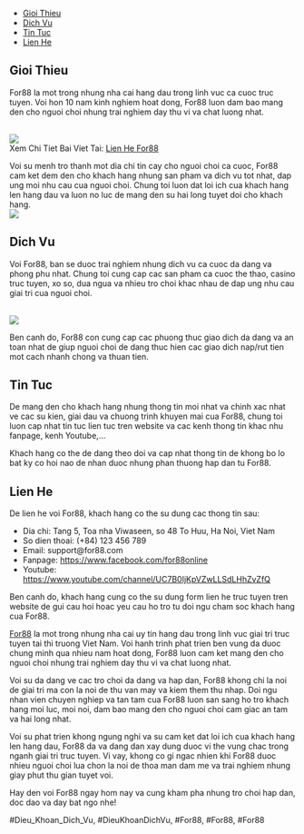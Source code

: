 <nav>
<ul>
<li><a href="#gioithieu">Gioi Thieu</a></li>
<li><a href="#dichvu">Dich Vu</a></li>
<li><a href="#tintuc">Tin Tuc</a></li>
<li><a href="#lienhe">Lien He</a></li>
</ul>
</nav><main>
<section id="gioithieu">
<h2>Gioi Thieu</h2>
<p>For88 la mot trong nhung nha cai hang dau trong linh vuc ca cuoc truc tuyen. Voi hon 10 nam kinh nghiem hoat dong, For88 luon dam bao mang den cho nguoi choi nhung trai nghiem day thu vi va chat luong nhat.</p><br><img src="https://for88z.co.uk/wp-content/uploads/2025/02/luu-y-cho-cac-bet-thu-khi-lien-he-for88.jpg"></br>
Xem Chi Tiet Bai Viet Tai: <a href="https://for88z.co.uk/lien-he-for88/">Lien He For88</a>
<p>Voi su menh tro thanh mot dia chi tin cay cho nguoi choi ca cuoc, For88 cam ket dem den cho khach hang nhung san pham va dich vu tot nhat, dap ung moi nhu cau cua nguoi choi. Chung toi luon dat loi ich cua khach hang len hang dau va luon no luc de mang den su hai long tuyet doi cho khach hang.<br><img src="https://for88z.co.uk/wp-content/uploads/2025/02/logo.png"></br>
</section>
<section id="dichvu">
<h2>Dich Vu</h2>
<p>Voi For88, ban se duoc trai nghiem nhung dich vu ca cuoc da dang va phong phu nhat. Chung toi cung cap cac san pham ca cuoc the thao, casino truc tuyen, xo so, dua ngua va nhieu tro choi khac nhau de dap ung nhu cau giai tri cua nguoi choi.</p><br><img src="https://for88z.co.uk/wp-content/uploads/2025/02/cac-kenh-ho-tro-chinh-thuc-cua-nha-cai-for88.jpg"></br>
<p>Ben canh do, For88 con cung cap cac phuong thuc giao dich da dang va an toan nhat de giup nguoi choi de dang thuc hien cac giao dich nap/rut tien mot cach nhanh chong va thuan tien.
</section>
<section id="tintuc">
<h2>Tin Tuc</h2>
<p>De mang den cho khach hang nhung thong tin moi nhat va chinh xac nhat ve cac su kien, giai dau va chuong trinh khuyen mai cua For88, chung toi luon cap nhat tin tuc lien tuc tren website va cac kenh thong tin khac nhu fanpage, kenh Youtube,...</p>
<p>Khach hang co the de dang theo doi va cap nhat thong tin de khong bo lo bat ky co hoi nao de nhan duoc nhung phan thuong hap dan tu For88.
</section>
<section id="lienhe">
<h2>Lien He</h2>
<p>De lien he voi For88, khach hang co the su dung cac thong tin sau:</p>
<ul>
<li>Dia chi: Tang 5, Toa nha Viwaseen, so 48 To Huu, Ha Noi, Viet Nam</li>
<li>So dien thoai: (+84) 123 456 789</li>
<li>Email: support@for88.com</li>
<li>Fanpage: <a href="https://www.facebook.com/for88online">https://www.facebook.com/for88online</a></li>
<li>Youtube: <a href="https://www.youtube.com/channel/UC7B0IjKpVZwLLSdLHhZvZfQ">https://www.youtube.com/channel/UC7B0IjKpVZwLLSdLHhZvZfQ</a></li>
</ul>
<p>Ben canh do, khach hang cung co the su dung form lien he truc tuyen tren website de gui cau hoi hoac yeu cau ho tro tu doi ngu cham soc khach hang cua For88.</p>
</section>
</main><p><a href="https://for88z.co.uk/">For88</a> la mot trong nhung nha cai uy tin hang dau trong linh vuc giai tri truc tuyen tai thi truong Viet Nam. Voi hanh trinh phat trien ben vung da duoc chung minh qua nhieu nam hoat dong, For88 luon cam ket mang den cho nguoi choi nhung trai nghiem day thu vi va chat luong nhat.

Voi su da dang ve cac tro choi da dang va hap dan, For88 khong chi la noi de giai tri ma con la noi de thu van may va kiem them thu nhap. Doi ngu nhan vien chuyen nghiep va tan tam cua For88 luon san sang ho tro khach hang moi luc, moi noi, dam bao mang den cho nguoi choi cam giac an tam va hai long nhat.

Voi su phat trien khong ngung nghi va su cam ket dat loi ich cua khach hang len hang dau, For88 da va dang dan xay dung duoc vi the vung chac trong nganh giai tri truc tuyen. Vi vay, khong co gi ngac nhien khi For88 duoc nhieu nguoi choi lua chon la noi de thoa man dam me va trai nghiem nhung giay phut thu gian tuyet voi.

Hay den voi For88 ngay hom nay va cung kham pha nhung tro choi hap dan, doc dao va day bat ngo nhe!</p>
#Dieu_Khoan_Dich_Vu, #DieuKhoanDichVu, #For88, #For88, #For88
